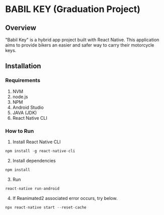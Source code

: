 # BABIL KEY (Graduation Project)

## Overview
"Babil Key" is a hybrid app project built with React Native. This application aims to provide bikers an easier and safer way to carry their motorcycle keys.

## Installation
### Requirements
1. NVM
2. node.js
3. NPM
4. Android Studio
5. JAVA (JDK)
6. React Native CLI
### How to Run
1. Install React Native CLI
```javascript
npm install -g react-native-cli
```
2. Install dependencies
```javascript
npm install
```
3. Run
```javascript
react-native run-android
```
4. If Reanimated2 associated error occurs, try below.
```javascript
npx react-native start --reset-cache
```
